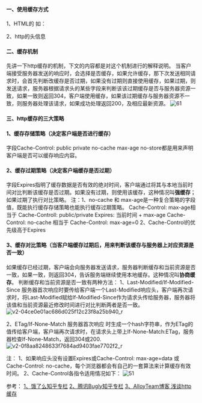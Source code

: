 #### 一、使用缓存方式
1、HTML的<meta>  如： <meta http-equiv="Pragma" content="no-store">

2、http的头信息
#### 二、缓存机制
先讲一下http缓存的机制，下文的内容都是对这个机制进行的解释说明。
当客户端接受服务器发送的响应时，会选择是否缓存，如果允许缓存，那下次发送相同请求时，会首先判断改缓存是否过期，如果没有过期则直接使用缓存，如果过期，则发送请求，服务器根据请求头的某些字段来判断该该过期缓存是否与服务器资源一致，如果一致则返回304，客户端使用缓存，如果该过期缓存与服务器资源不一致，则服务器处理该请求，如果成功处理返回200，及相应最新资源。
![61](https://user-images.githubusercontent.com/17128499/36640392-844900f8-1a58-11e8-8405-41bac97208a8.png)

#### 三、http缓存的三大策略
#### 1、缓存存储策略（决定客户端是否进行缓存）
字段Cache-Control: public private no-cache max-age no-store都是用来声明客户端是否可以缓存响应内容。
#### 2、缓存过期策略（决定客户端缓存是否过期）
字段Expires指明了缓存数据是否有效的绝对时间，客户端通过将其与本地当前时间对比判断该缓存是否过期。如果没有过期，则使用该缓存，这种情况叫**强缓存**；如果过期了执行对比策略。
     注：1、no-cache 和 max-age是一种复合策略的字段值，既能执行缓存存储策略也能执行缓存过期策略。
     Cache-Control: max-age相当于 Cache-Controll: public/private  Expires: 当前时间 + max-age
     Cache-Control: no-cache 相当于 Cache-Control: max-age=0
    2、Cache-Control的优先级高于Expires
#### 3、缓存对比策略（当客户端缓存过期后，用来判断该缓存与服务器上对应资源是否一致）
如果缓存已经过期，客户端会向服务器发送请求，服务器判断缓存和当前资源是否一致，如果一致，则返回304，告诉服务端继续使用本地缓存。这种情况叫**协商缓存**。
判断缓存和当前资源是否一致有两种方法：
 1、Last-Modified/If-Modified-Since
 服务器首次响应时要传给客户端一个Last-Modified响应头，客户端再次请求时，将Last-Modified赋给If-Modified-Since作为请求头传给服务器，服务器将该值和当前资源最近修改时间进行对比判断两者是否一致。
![v2-04ce0e01ac686d025f12c23f8a25b940_r](https://user-images.githubusercontent.com/17128499/36641330-d1e362d0-1a68-11e8-9c5d-d74e8f4c6b5f.jpg)

 2、ETag/If-None-Match
 服务器首次响应 时生成一个hash字符串，作为ETag的值传给客户端，客户端再次请求时，在请求头上带上If-None-Match:ETag，服务器检查If-None-Match，返回304或200.
![v2-0f8aa8248633f7684ad9403fae7702f2_r](https://user-images.githubusercontent.com/17128499/36641313-a88779ee-1a68-11e8-93ae-cdda2a9e19e2.jpg)

注：
1、如果响应头没有设置Expires或Cache-Control: max-age=data 或 Cache-Control: no-cache，每个浏览器都会有自己的一套算法来计算缓存有效时间。
2、Cache-Control各指令适用情况如下：
![51](https://user-images.githubusercontent.com/17128499/36641390-e54e25e8-1a69-11e8-9269-1d45f78cc414.png)

参考：
[1、饿了么知乎专栏](https://zhuanlan.zhihu.com/p/29750583?group_id=901822939576557568)
[2、腾讯Bugly知乎专栏](https://zhuanlan.zhihu.com/p/24467558)
[3、AlloyTeam博客 浅谈http缓存](http://www.alloyteam.com/2016/03/discussion-on-web-caching/#prettyPhoto)